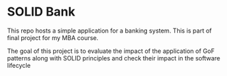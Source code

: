 # SOLID Bank

This repo hosts a simple application for a banking system.
This is part of final project for my MBA course.

The goal of this project is to evaluate the impact of the application of GoF patterns
along with SOLID principles and check their impact in the software lifecycle
